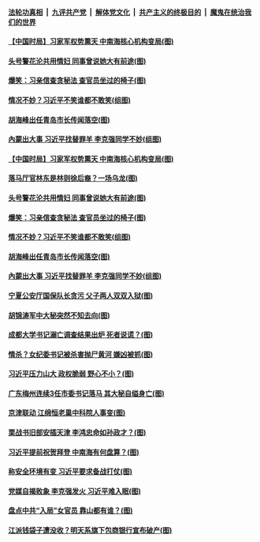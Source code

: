 

####  [法轮功真相](../../../../basic/blob/master/README.md?t=11301131) &nbsp;|&nbsp; [九评共产党](../../../../9ping.md/blob/master/README.md?t=11301131) &nbsp;|&nbsp; [解体党文化](../../../../jtdwh.md/blob/master/README.md?t=11301131)  &nbsp;|&nbsp; [共产主义的终极目的](../../../../gczydzjmd.md/blob/master/README.md?t=11301131) &nbsp;|&nbsp; [魔鬼在统治我们的世界](../../../../mgztzwmdsj.md/blob/master/README.md?t=11301131) 

#### [【中国时局】习家军权势熏天 中南海核心机构变局(图)](../pages/p2/954144.md?t=11301131) 

#### [头号警花沦共用情妇 同事曾说她大有前途(图)](../pages/p2/954114.md?t=11301131) 

#### [爆笑：习亲信查贪秘法 查官员坐过的椅子(图)](../pages/p2/954073.md?t=11301131) 

#### [情况不妙？习近平不笑谁都不敢笑(组图)](../pages/p2/954059.md?t=11301131) 

#### [胡海峰出任青岛市长传闻落空(图)](../pages/p2/954044.md?t=11301131) 

#### [內蒙出大事 习近平找替罪羊 李克强同学不妙(组图)](../pages/p2/954009.md?t=11301131) 

#### [【中国时局】习家军权势熏天 中南海核心机构变局(图)](../pages/p2/954144.md?t=11301131) 

#### [落马厅官林东是林则徐后裔？一场乌龙(图)](../pages/p2/954138.md?t=11301131) 

#### [头号警花沦共用情妇 同事曾说她大有前途(图)](../pages/p2/954114.md?t=11301131) 

#### [爆笑：习亲信查贪秘法 查官员坐过的椅子(图)](../pages/p2/954073.md?t=11301131) 

#### [情况不妙？习近平不笑谁都不敢笑(组图)](../pages/p2/954059.md?t=11301131) 

#### [胡海峰出任青岛市长传闻落空(图)](../pages/p2/954044.md?t=11301131) 

#### [內蒙出大事 习近平找替罪羊 李克强同学不妙(组图)](../pages/p2/954009.md?t=11301131) 

#### [宁夏公安厅国保队长贪污 父子两人双双入狱(图)](../pages/p2/954002.md?t=11301131) 

#### [胡锦涛军中大秘突然不知去向(图)](../pages/p2/953965.md?t=11301131) 

#### [成都大学书记溺亡调查结果出炉 死者说谎？(图)](../pages/p2/953958.md?t=11301131) 

#### [情杀？女纪委书记被杀害抛尸黄河 嫌凶被抓(图)](../pages/p2/953944.md?t=11301131) 

#### [习近平压力山大 政权脆弱 野心不小？(图)](../pages/p2/953833.md?t=11301131) 

#### [广东梅州连续3任市委书记落马 其大秘自缢身亡(图)](../pages/p2/953897.md?t=11301131) 

#### [京津联动 江绵恒老巢中科院人事变(图)](../pages/p2/953840.md?t=11301131) 

#### [栗战书旧部安插天津 李鸿忠命如孙政才？(图)](../pages/p2/953859.md?t=11301131) 

#### [习近平提前祝贺拜登 中南海有何盘算？(图)](../pages/p2/953799.md?t=11301131) 

#### [称安全环境有变 习近平要求备战打仗(图)](../pages/p2/953827.md?t=11301131) 

#### [党媒自揭败象 李克强发火 习近平难入眠(图)](../pages/p2/953756.md?t=11301131) 

#### [盘点中共“入局”女官员 靠山都有谁？(图)](../pages/p2/953749.md?t=11301131) 

#### [江派钱袋子遭没收？明天系旗下包商银行宣布破产(图)](../pages/p2/953708.md?t=11301131) 

